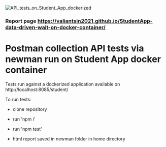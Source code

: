![API_tests_on_Student_App_dockerized](https://github.com/Valiantsin2021/StudentApp-data-driven-wait-on-docker-container/workflows/Student_App_API_tests_run_newman_from_docker_container/badge.svg)

### Report page  https://valiantsin2021.github.io/StudentApp-data-driven-wait-on-docker-container/

# Postman collection API tests via newman run on Student App docker container

Tests run against a dockerized application available on http://localhost:8085/student/

To run tests:

- clone repository

- run 'npm i'

- run 'npm test'

- html report saved in newman folder in home directory